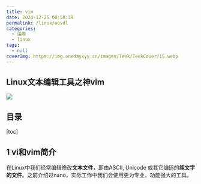 ```yaml
---
title: vim
date: 2024-12-25 00:58:39
permalink: /linux/oevdl
categories:
  - 运维
  - linux
tags:
  - null
coverImg: https://img.onedayxyy.cn/images/Teek/TeekCover/15.webp
---
```



## Linux文本编辑工具之神vim

![](https://img.onedayxyy.cn/images/image-20210223104635010-1700397220988-2.png)

## 目录

[toc]

## 1 vi和vim简介

在Linux中我们经常编辑修改**文本文件**，即由ASCII, Unicode 或其它编码的**纯文字的文件**。之前介绍过nano，实际工作中我们会使用更为专业，功能强大的工具。
